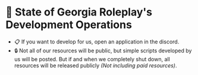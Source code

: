 # 🍊 State of Georgia Roleplay's Development Operations
- 📋&nbsp;If you want to develop for us, open an application in the discord.
- 🔒&nbsp;Not all of our resources will be public, but simple scripts developed by us will be posted. But if and when we completely shut down, all resources will be released publicly *(Not including paid resources)*.

